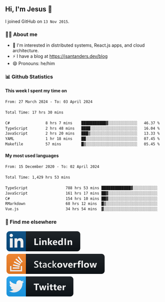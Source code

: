 ## Hi, I'm Jesus 👋

I joined GitHub on `13 Nov 2015`.

<!-- Talking about you -->

### 👨‍💻 About me

- 👦 I'm interested in distributed systems, React.js apps, and cloud architecture.
- ⚡️ I have a blog at <https://jsantanders.dev/blog>
- 😄 Pronouns: he/him

### 📊 Github Statistics

#### This week I spent my time on

<!--START_SECTION:weekly-->

```txt
From: 27 March 2024 - To: 03 April 2024

Total Time: 17 hrs 30 mins

C#                8 hrs 7 mins    ███████████▓░░░░░░░░░░░░░   46.37 %
TypeScript        2 hrs 48 mins   ████░░░░░░░░░░░░░░░░░░░░░   16.04 %
JavaScript        2 hrs 20 mins   ███▒░░░░░░░░░░░░░░░░░░░░░   13.33 %
YAML              1 hr 18 mins    ██░░░░░░░░░░░░░░░░░░░░░░░   07.45 %
Makefile          57 mins         █▒░░░░░░░░░░░░░░░░░░░░░░░   05.45 %
```

<!--END_SECTION:weekly-->

#### My most used languages

<!--START_SECTION:alltime-->

```txt
From: 15 December 2020 - To: 02 April 2024

Total Time: 1,429 hrs 53 mins

TypeScript                 788 hrs 53 mins █████████████▓░░░░░░░░░░░   55.17 %
JavaScript                 161 hrs 17 mins ██▓░░░░░░░░░░░░░░░░░░░░░░   11.28 %
C#                         154 hrs 10 mins ██▓░░░░░░░░░░░░░░░░░░░░░░   10.78 %
RMarkdown                  68 hrs 12 mins  █▒░░░░░░░░░░░░░░░░░░░░░░░   04.77 %
Vue.js                     34 hrs 54 mins  ▓░░░░░░░░░░░░░░░░░░░░░░░░   02.44 %
```

<!--END_SECTION:alltime-->

### 📢 Find me elsewhere

<p>
  <a target="_blank" href="https://linkedin.com/in/jsantanders">
    <img src="https://github.com/jsantanders/jsantanders/blob/master/img/linkedin.svg" alt="LinkedIn" style="vertical-align:top; margin:4px">
  </a>
  
  <a target="_blank" href="https://stackoverflow.com/users/7318331/jesus-santander">
    <img src="https://github.com/jsantanders/jsantanders/blob/master/img/stackoverflow.svg" alt="StackOverflow" style="vertical-align:top; margin:4px">
  </a>
  
  <a target="_blank" href="http://twitter.com/jsantanders">
    <img src="https://github.com/jsantanders/jsantanders/blob/master/img/twitter.svg" alt="Twitter" style="vertical-align:top; margin:4px">
  </a>
</p>
